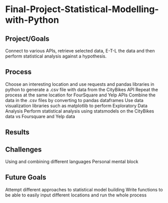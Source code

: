 # Final-Project-Statistical-Modelling-with-Python

## Project/Goals
Connect to various APIs, retrieve selected data, E-T-L the data and then perform statistical analysis against a hypothesis.

## Process
Choose an interesting location and use requests and pandas libraries in python to generate a .csv file with data from the CityBikes API
Repeat the process at the same location for FourSquare and Yelp APIs
Combine the data in the .csv files by converting to pandas dataframes
Use data visualization libraries such as matplotlib to perform Exploratory Data Analysis
Perform statistical analysis using statsmodels on the CityBikes data vs Foursquare and Yelp data

## Results


## Challenges 
Using and combining different languages
Personal mental block

## Future Goals
Attempt different approaches to statistical model building
Write functions to be able to easily input different locations and run the whole process
